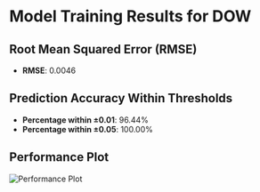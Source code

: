 # Model Training Results for DOW

## Root Mean Squared Error (RMSE)
- **RMSE**: 0.0046

## Prediction Accuracy Within Thresholds
- **Percentage within ±0.01**: 96.44%
- **Percentage within ±0.05**: 100.00%

## Performance Plot
![Performance Plot](../imgs/DOW.png)
